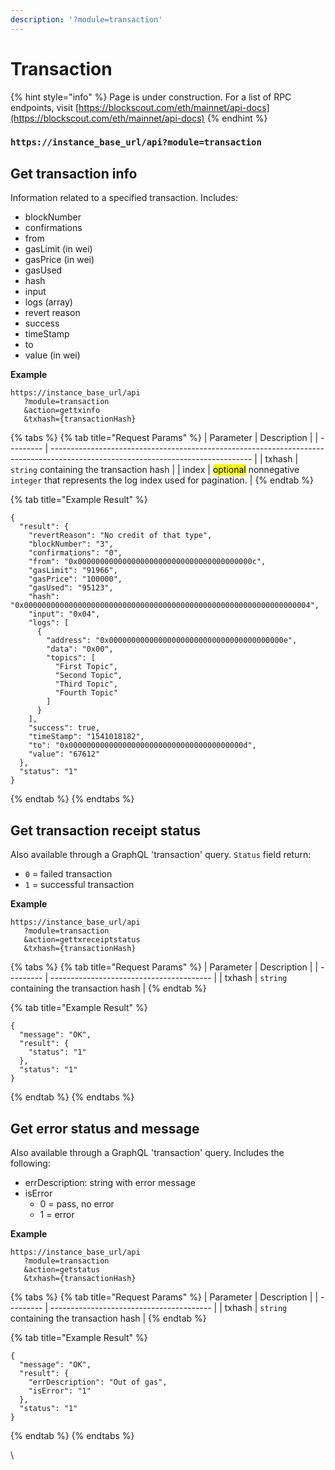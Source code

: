 ```yaml
---
description: '?module=transaction'
---
```


# Transaction

{% hint style="info" %}
Page is under construction. For a list of RPC endpoints, visit [https://blockscout.com/eth/mainnet/api-docs](https://blockscout.com/eth/mainnet/api-docs)
{% endhint %}

### &#x20;`https://instance_base_url/api?module=transaction`

## Get transaction info

Information related to a specified transaction. Includes:

* blockNumber
* confirmations
* from
* gasLimit (in wei)
* gasPrice (in wei)
* gasUsed
* hash
* input
* logs (array)
* revert reason
* success
* timeStamp
* to
* value (in wei)&#x20;

**Example**

```
https://instance_base_url/api
   ?module=transaction
   &action=gettxinfo
   &txhash={transactionHash}
```

{% tabs %}
{% tab title="Request Params" %}
| Parameter | Description                                                                                                                      |
| --------- | -------------------------------------------------------------------------------------------------------------------------------- |
| txhash    | `string` containing the transaction hash                                                                                         |
| index     | <mark style="background-color:yellow;">optional</mark>  nonnegative `integer` that represents the log index used for pagination. |
{% endtab %}

{% tab title="Example Result" %}
```
{
  "result": {
    "revertReason": "No credit of that type",
    "blockNumber": "3",
    "confirmations": "0",
    "from": "0x000000000000000000000000000000000000000c",
    "gasLimit": "91966",
    "gasPrice": "100000",
    "gasUsed": "95123",
    "hash": "0x0000000000000000000000000000000000000000000000000000000000000004",
    "input": "0x04",
    "logs": [
      {
        "address": "0x000000000000000000000000000000000000000e",
        "data": "0x00",
        "topics": [
          "First Topic",
          "Second Topic",
          "Third Topic",
          "Fourth Topic"
        ]
      }
    ],
    "success": true,
    "timeStamp": "1541018182",
    "to": "0x000000000000000000000000000000000000000d",
    "value": "67612"
  },
  "status": "1"
}
```
{% endtab %}
{% endtabs %}

## Get transaction receipt status&#x20;

Also available through a GraphQL 'transaction' query. `Status` field return:

* `0` = failed transaction
* `1` = successful transaction

**Example**

```
https://instance_base_url/api
   ?module=transaction
   &action=gettxreceiptstatus
   &txhash={transactionHash}
```

{% tabs %}
{% tab title="Request Params" %}
| Parameter | Description                              |
| --------- | ---------------------------------------- |
| txhash    | `string` containing the transaction hash |
{% endtab %}

{% tab title="Example Result" %}
```
{
  "message": "OK",
  "result": {
    "status": "1"
  },
  "status": "1"
}
```
{% endtab %}
{% endtabs %}

## Get error status and message&#x20;

Also available through a GraphQL 'transaction' query. Includes the following:

* errDescription: string with error message
* isError
  * 0 = pass, no error
  * 1 = error

**Example**

```
https://instance_base_url/api
   ?module=transaction
   &action=getstatus
   &txhash={transactionHash}
```

{% tabs %}
{% tab title="Request Params" %}
| Parameter | Description                              |
| --------- | ---------------------------------------- |
| txhash    | `string` containing the transaction hash |
{% endtab %}

{% tab title="Example Result" %}
```
{
  "message": "OK",
  "result": {
    "errDescription": "Out of gas",
    "isError": "1"
  },
  "status": "1"
}
```
{% endtab %}
{% endtabs %}

\
